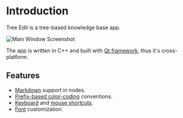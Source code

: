 # Introduction

Tree Edit is a tree-based knowledge base app.

![Main Window Screenshot](/images/mainwindow.png)

The app is written in C++ and built with [Qt framework](https://www.qt.io/product/framework), thus it's cross-platform.

## Features

* [Markdown](/features#markdown) support in nodes.
* [Prefix-based color-coding](/conventions#prefixes) conventions.
* [Keyboard](/shortcuts#keyboard) and [mouse shortcuts](/shortcuts#mouse).
* [Font](/features#font) customization.
